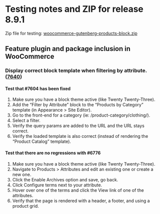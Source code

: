 # Testing notes and ZIP for release 8.9.1

Zip file for testing: [woocommerce-gutenberg-products-block.zip](https://github.com/woocommerce/woocommerce-blocks/files/10001089/woocommerce-gutenberg-products-block.zip)

## Feature plugin and package inclusion in WooCommerce

### Display correct block template when filtering by attribute. ([7640](https://github.com/woocommerce/woocommerce-blocks/pull/7640))

#### Test that #7604 has been fixed

1. Make sure you have a block theme active (like Twenty Twenty-Three).
2. Add the “Filter by Attribute” block to the “Products by Category” template (in Appearance > Site Editor).
3. Go to the front-end for a category (ie: /product-category/clothing/).
4. Select a filter.
5. Verify the query params are added to the URL and the URL stays correct.
6. Verify the loaded template is also correct (instead of rendering the “Product Catalog” template).

#### Test that there are no regressions with #6776

1. Make sure you have a block theme active (like Twenty Twenty-Three).
2. Navigate to Products > Attributes and edit an existing one or create a new one.
3. Click the Enable Archives option and save, go back.
4. Click Configure terms next to your attribute.
5. Hover over one of the terms and click the View link of one of the attributes.
6. Verify that the page is rendered with a header, a footer, and using a product grid.
